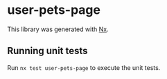 # user-pets-page

This library was generated with [Nx](https://nx.dev).

## Running unit tests

Run `nx test user-pets-page` to execute the unit tests.
